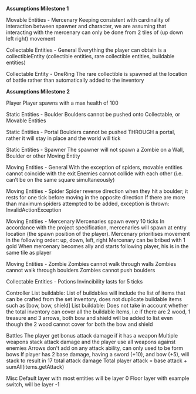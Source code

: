 **Assumptions Milestone 1**

Movable Entities - Mercenary
Keeping consistent with cardinality of interaction between spawner and character, we are assuming that interacting with the mercenary can only be done from 2 tiles of (up down left right)  movement

Collectable Entities - General
Everything the player can obtain is a collectibleEntity (collectible entities, rare collectible entities, buildable entities)

Collectable Entity - OneRing
The rare collectible is spawned at the location of battle rather than automatically added to the inventory




**Assumptions Milestone 2**

Player
Player spawns with a max health of 100


Static Entities - Boulder
Boulders cannot be pushed onto Collectable, or Movable Entities


Static Entities - Portal
Boulders cannot be pushed THROUGH a portal, rather it will stay in place and the world will tick

Static Entities - Spawner
The spawner will not spawn a Zombie on a Wall, Boulder or other Moving Entity

Moving Entities - General
With the exception of spiders, movable entities cannot coincide with the exit
Enemies cannot collide with each other (i.e. can’t be on the same square simultaneously)

Moving Entities - Spider
Spider reverse direction when they hit a boulder; it rests for one tick before moving in the opposite direction
If there are more than maximum spiders attempted to be added, exception is thrown: InvalidActionException


Moving Entities - Mercenary
Mercenaries spawn every 10 ticks
In accordance with the project specification, mercenaries will spawn at entry location (the spawn position of the player).
Mercenary prioritises movement in the following order: up, down, left, right
Mercenary can be bribed with 1 gold
When mercenary becomes ally and starts following player, his is in the same tile as player


Moving Entities - Zombie
Zombies cannot walk through walls
Zombies cannot walk through boulders
Zombies cannot push boulders

Collectable Entities - Potions
Invincibility lasts for 5 ticks

Controller
List<String> buildable: List of buildables will include the list of items that can be crafted from the set inventory, does not duplicate buildable items such as [bow, bow, shield]
List<String> buildable: Does not take in account whether the total inventory can cover all the buildable items, i.e if there are 2 wood, 1 treasure and 3 arrows, both bow and shield will be added to list even though the 2 wood cannot cover for both the bow and shield

Battles
The player get bonus attack damage if it has a weapon
Multiple weapons stack attack damage and the player use all weapons against enemies
Arrows don't add on any attack ability, can only used to be form bows
If player has 2 base damage, having a sword (+10), and bow (+5), will stack to result in  17 total attack damage
Total player attack = base attack + sumAll(items.getAttack)

Misc
Default layer with most entities will be layer 0
Floor layer with example switch, will be layer -1
